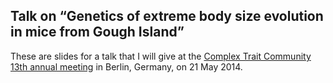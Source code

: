 ## Talk on &ldquo;Genetics of extreme body size evolution in mice from Gough Island&rdquo;

These are slides for a talk that I will give at the 
[Complex Trait Community 13th annual meeting](http://www.ctc2014.org) in
Berlin, Germany, on 21 May 2014.
